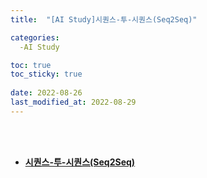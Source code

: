 ```yaml
---
title:  "[AI Study]시퀀스-투-시퀀스(Seq2Seq)"

categories:
  -AI Study

toc: true
toc_sticky: true
 
date: 2022-08-26
last_modified_at: 2022-08-29
---
```


<br/><br/>


- [**시퀀스-투-시퀀스(Seq2Seq)**](https://scratched-rayon-d71.notion.site/Seq2Seq-aa242fe875fd4dc6b52d6701dca11927)


